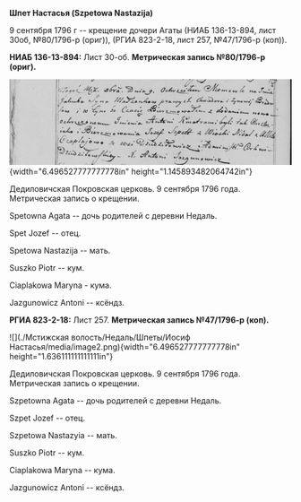 **Шпет Настасья (Szpetowa Nastazija)**

9 сентября 1796 г -- крещение дочери Агаты (НИАБ 136-13-894, лист 30об,
№80/1796-р (ориг)), (РГИА 823-2-18, лист 257, №47/1796-р (коп)).

**НИАБ 136-13-894:** Лист 30-об. **Метрическая запись №80/1796-р
(ориг).**

![](./media/6756fb632084e7b6a670ed6d133da0264fe6af5d.png){width="6.496527777777778in"
height="1.145893482064742in"}

Дедиловичская Покровская церковь. 9 сентября 1796 года. Метрическая
запись о крещении.

Spetowna Agata -- дочь родителей с деревни Недаль.

Spet Jozef -- отец.

Spetowa Nastazija -- мать.

Suszko Piotr -- кум.

Ciaplakowa Maryna - кума.

Jazgunowicz Antoni -- ксёндз.

**РГИА 823-2-18:** Лист 257. **Метрическая запись №47/1796-р (коп).**

![](./Мстижская волость/Недаль/Шпеты/Иосиф Настасья/media/image2.png){width="6.496527777777778in"
height="1.636111111111111in"}

Дедиловичская Покровская церковь. 9 сентября 1796 года. Метрическая
запись о крещении.

Szpetowna Agata -- дочь родителей с деревни Недаль.

Szpet Jozef -- отец.

Szpetowa Nastazyia -- мать.

Suszko Piotr -- кум.

Ciaplakowa Maryna -- кума.

Jazgunowicz Antoni -- ксёндз.
